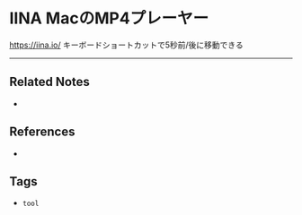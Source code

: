 # IINA MacのMP4プレーヤー
https://iina.io/
キーボードショートカットで5秒前/後に移動できる

---
## Related Notes
- 

## References
- 

## Tags
- `tool` 